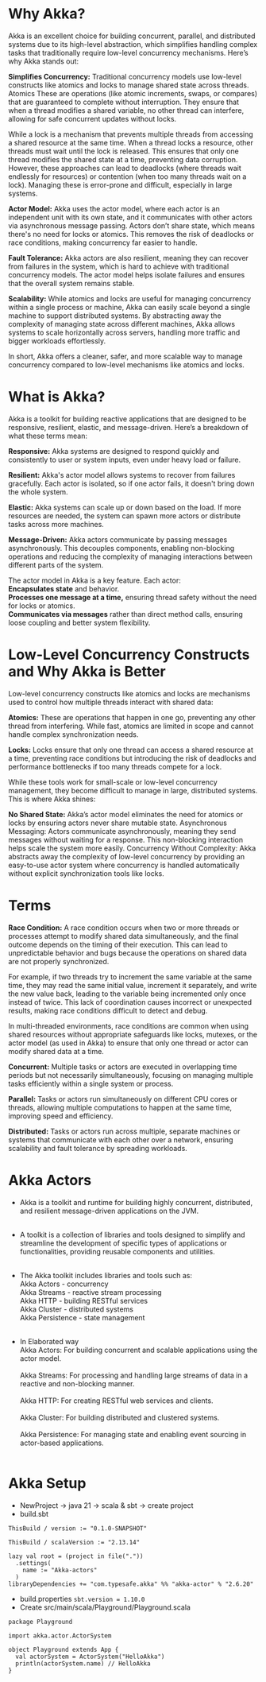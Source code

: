 # Why Akka?
Akka is an excellent choice for building concurrent, parallel, and distributed systems due to its high-level abstraction, which simplifies handling complex tasks that traditionally require low-level concurrency mechanisms. Here’s why Akka stands out:

**Simplifies Concurrency:** Traditional concurrency models use low-level constructs like atomics and locks to manage shared state across threads. Atomics These are operations (like atomic increments, swaps, or compares) that are guaranteed to complete without interruption. They ensure that when a thread modifies a shared variable, no other thread can interfere, allowing for safe concurrent updates without locks.

While a lock is a mechanism that prevents multiple threads from accessing a shared resource at the same time. When a thread locks a resource, other threads must wait until the lock is released. This ensures that only one thread modifies the shared state at a time, preventing data corruption. However, these approaches can lead to deadlocks (where threads wait endlessly for resources) or contention (when too many threads wait on a lock). Managing these is error-prone and difficult, especially in large systems.

**Actor Model:** Akka uses the actor model, where each actor is an independent unit with its own state, and it communicates with other actors via asynchronous message passing. Actors don’t share state, which means there's no need for locks or atomics. This removes the risk of deadlocks or race conditions, making concurrency far easier to handle.

**Fault Tolerance:** Akka actors are also resilient, meaning they can recover from failures in the system, which is hard to achieve with traditional concurrency models. The actor model helps isolate failures and ensures that the overall system remains stable.

**Scalability:** While atomics and locks are useful for managing concurrency within a single process or machine, Akka can easily scale beyond a single machine to support distributed systems. By abstracting away the complexity of managing state across different machines, Akka allows systems to scale horizontally across servers, handling more traffic and bigger workloads effortlessly.

In short, Akka offers a cleaner, safer, and more scalable way to manage concurrency compared to low-level mechanisms like atomics and locks.
# What is Akka?
   Akka is a toolkit for building reactive applications that are designed to be responsive, resilient, elastic, and message-driven. Here’s a breakdown of what these terms mean:

**Responsive:** Akka systems are designed to respond quickly and consistently to user or system inputs, even under heavy load or failure.

**Resilient:** Akka's actor model allows systems to recover from failures gracefully. Each actor is isolated, so if one actor fails, it doesn't bring down the whole system.

**Elastic:** Akka systems can scale up or down based on the load. If more resources are needed, the system can spawn more actors or distribute tasks across more machines.

**Message-Driven:** Akka actors communicate by passing messages asynchronously. This decouples components, enabling non-blocking operations and reducing the complexity of managing interactions between different parts of the system.

The actor model in Akka is a key feature. Each actor:<br>
**Encapsulates state** and behavior.<br>
**Processes one message at a time,** ensuring thread safety without the need for locks or atomics.<br>
**Communicates via messages** rather than direct method calls, ensuring loose coupling and better system flexibility.

# Low-Level Concurrency Constructs and Why Akka is Better
Low-level concurrency constructs like atomics and locks are mechanisms used to control how multiple threads interact with shared data:

**Atomics:** These are operations that happen in one go, preventing any other thread from interfering. While fast, atomics are limited in scope and cannot handle complex synchronization needs.

**Locks:** Locks ensure that only one thread can access a shared resource at a time, preventing race conditions but introducing the risk of deadlocks and performance bottlenecks if too many threads compete for a lock.

While these tools work for small-scale or low-level concurrency management, they become difficult to manage in large, distributed systems. This is where Akka shines:

**No Shared State:** Akka’s actor model eliminates the need for atomics or locks by ensuring actors never share mutable state.
Asynchronous Messaging: Actors communicate asynchronously, meaning they send messages without waiting for a response. This non-blocking interaction helps scale the system more easily.
Concurrency Without Complexity: Akka abstracts away the complexity of low-level concurrency by providing an easy-to-use actor system where concurrency is handled automatically without explicit synchronization tools like locks.

# Terms
**Race Condition:**
A race condition occurs when two or more threads or processes attempt to modify shared data simultaneously, and the final outcome depends on the timing of their execution. This can lead to unpredictable behavior and bugs because the operations on shared data are not properly synchronized.

For example, if two threads try to increment the same variable at the same time, they may read the same initial value, increment it separately, and write the new value back, leading to the variable being incremented only once instead of twice. This lack of coordination causes incorrect or unexpected results, making race conditions difficult to detect and debug.

In multi-threaded environments, race conditions are common when using shared resources without appropriate safeguards like locks, mutexes, or the actor model (as used in Akka) to ensure that only one thread or actor can modify shared data at a time.

**Concurrent:** Multiple tasks or actors are executed in overlapping time periods but not necessarily simultaneously, focusing on managing multiple tasks efficiently within a single system or process.

**Parallel:** Tasks or actors run simultaneously on different CPU cores or threads, allowing multiple computations to happen at the same time, improving speed and efficiency.

**Distributed:** Tasks or actors run across multiple, separate machines or systems that communicate with each other over a network, ensuring scalability and fault tolerance by spreading workloads.
# Akka Actors
- Akka is a toolkit and runtime for building highly concurrent, distributed, and resilient message-driven applications on the JVM.<br><br>

- A toolkit is a collection of libraries and tools designed to simplify and streamline the development of specific types of
  applications or functionalities, providing reusable components and utilities.<br><br>

- The Akka toolkit includes libraries and tools such as: <br>
  Akka Actors - concurrency <br>
  Akka Streams - reactive stream processing <br>
  Akka HTTP - building RESTful services <br>
  Akka Cluster - distributed systems <br>
  Akka Persistence - state management <br>
  <br>
- In Elaborated way <br>
  Akka Actors: For building concurrent and scalable applications using the actor model.<br><br>
  Akka Streams: For processing and handling large streams of data in a reactive and non-blocking manner.<br><br>
  Akka HTTP: For creating RESTful web services and clients.<br><br>
  Akka Cluster: For building distributed and clustered systems.<br><br>
  Akka Persistence: For managing state and enabling event sourcing in actor-based applications.<br><br>
  
# Akka Setup
- NewProject -> java 21 -> scala & sbt -> create project
- build.sbt
```chatinput
ThisBuild / version := "0.1.0-SNAPSHOT"

ThisBuild / scalaVersion := "2.13.14"

lazy val root = (project in file("."))
  .settings(
    name := "Akka-actors"
  )
libraryDependencies += "com.typesafe.akka" %% "akka-actor" % "2.6.20"
```
- build.properties
```sbt.version = 1.10.0```
- Create src/main/scala/Playground/Playground.scala
```chatinput
package Playground

import akka.actor.ActorSystem

object Playground extends App {
  val actorSystem = ActorSystem("HelloAkka")
  println(actorSystem.name) // HelloAkka
}
```